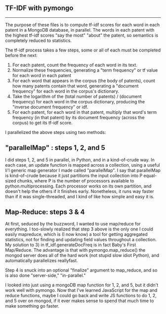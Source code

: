 TF-IDF with pymongo
------------------------
------------------------

The purpose of these files is to compute tf-idf scores for each word in each patent in a MongoDB database, in parallel. The words in each patent with the highest tf-idf scores "say the most" "about" the patent, so semantics is completely reduced to statistics.

The tf-idf process takes a few steps, some or all of each must be completed before the next:
1.  For each patent, count the frequency of each word in its text.
2.  Normalize these frequencies, generating a "term frequency" or tf value for each word in each patent
3.  For each word that appears in the corpus (the body of patents), count how many patents contain that word, generating a "document frequency" for each word in the corpus's dictionary.
4.  Take the logarithm of the (total number of patents) / (document frequency) for each word in the corpus dictionary, producing the "inverse document frequency" or idf.
5.  For each patent, for each word in that patent, multiply that word's term frequency (in that patent) by its document frequency (across the corpus) to get its tf-idf score. 

I parallelized the above steps using two methods:

"parallelMap" : steps 1, 2, and 5
----------------------------------
I did steps 1, 2, and 5 in parallel, in Python, and in a kind-of-crude way. In each case, an update function is mapped across a collection, using a useful li'l generic map generator I made called "parallelMap". 
I say that parallelMap is kind-of-crude because it just partitions the input collection into P equal-sized chunks, where P is the number of processors available to python.multiprocessing. Each processor works on its own partition, and doesn't help the others if it finishes early. Nonetheless, it runs way faster than if it was single-threaded, and I kind of like how simple and easy it is.


Map-Reduce: steps 3 & 4
------------------------------
At first, seduced by the buzzword, I wanted to use map/reduce for everything. I too-slowly realized that step 3 above is the only one I could easily mapreduce, which is (I now know) a tool for getting aggregated statistics, not for finding and updating field values throughout a collection. My solution to 3) in tf_idf.generateDocFreq is in fact Baby's First Map/Reduce. The advantage is that with pymongo.map_reduce() the mongod server does all of the hard work (not stupid slow idiot Python), and automatically parallelizes reallyfast.

Step 4 is snuck into an optional "finalize" argument to map_reduce, and so is also done "server-side," "in-parallel."

I looked into just using a mongoDB map function for 1, 2, and 5, but it didn't work well with pymongo. Now that I've learned JavaScript for the map and reduce functions, maybe I could go back and write JS functions to do 1, 2, and 5 over on mongod, if it ever makes sense to spend that much time to make something go faster.